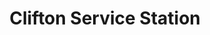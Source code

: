 ---
title: "Clifton Service Station"
url: /holme-on-spalding-moor/clifton-service-station/
shop: car repair
---